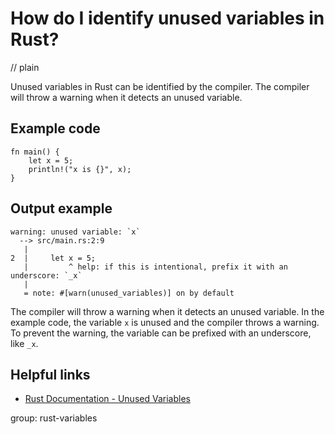 # How do I identify unused variables in Rust?
// plain

Unused variables in Rust can be identified by the compiler. The compiler will throw a warning when it detects an unused variable.

## Example code

```
fn main() {
    let x = 5;
    println!("x is {}", x);
}
```

## Output example

```
warning: unused variable: `x`
  --> src/main.rs:2:9
   |
2  |     let x = 5;
   |         ^ help: if this is intentional, prefix it with an underscore: `_x`
   |
   = note: #[warn(unused_variables)] on by default
```

The compiler will throw a warning when it detects an unused variable. In the example code, the variable `x` is unused and the compiler throws a warning. To prevent the warning, the variable can be prefixed with an underscore, like `_x`.

## Helpful links

- [Rust Documentation - Unused Variables](https://doc.rust-lang.org/book/ch12-03-improving-error-messages.html#unused-variables)

group: rust-variables